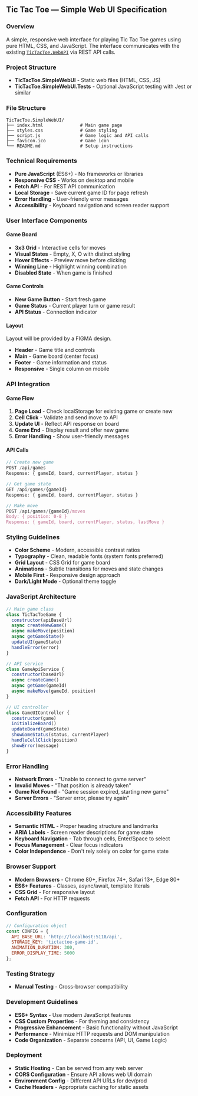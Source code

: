 ## Tic Tac Toe — Simple Web UI Specification

### Overview
A simple, responsive web interface for playing Tic Tac Toe games using pure HTML, CSS, and JavaScript. The interface communicates with the existing [`TicTacToe.WebAPI`](../TicTacToe.WebAPI/TicTacToe.WebAPI.csproj) via REST API calls.

### Project Structure
- **TicTacToe.SimpleWebUI** - Static web files (HTML, CSS, JS)
- **TicTacToe.SimpleWebUI.Tests** - Optional JavaScript testing with Jest or similar

### File Structure
```
TicTacToe.SimpleWebUI/
├── index.html              # Main game page
├── styles.css              # Game styling
├── script.js               # Game logic and API calls
├── favicon.ico             # Game icon
└── README.md               # Setup instructions
```

### Technical Requirements
- **Pure JavaScript** (ES6+) - No frameworks or libraries
- **Responsive CSS** - Works on desktop and mobile
- **Fetch API** - For REST API communication
- **Local Storage** - Save current game ID for page refresh
- **Error Handling** - User-friendly error messages
- **Accessibility** - Keyboard navigation and screen reader support

### User Interface Components

#### Game Board
- **3x3 Grid** - Interactive cells for moves
- **Visual States** - Empty, X, O with distinct styling
- **Hover Effects** - Preview move before clicking
- **Winning Line** - Highlight winning combination
- **Disabled State** - When game is finished

#### Game Controls
- **New Game Button** - Start fresh game
- **Game Status** - Current player turn or game result
- **API Status** - Connection indicator

#### Layout
Layout will be provided by a FIGMA design.

- **Header** - Game title and controls
- **Main** - Game board (center focus)
- **Footer** - Game information and status
- **Responsive** - Single column on mobile

### API Integration

#### Game Flow
1. **Page Load** - Check localStorage for existing game or create new
2. **Cell Click** - Validate and send move to API
3. **Update UI** - Reflect API response on board
4. **Game End** - Display result and offer new game
5. **Error Handling** - Show user-friendly messages

#### API Calls
```javascript
// Create new game
POST /api/games
Response: { gameId, board, currentPlayer, status }

// Get game state  
GET /api/games/{gameId}
Response: { gameId, board, currentPlayer, status }

// Make move
POST /api/games/{gameId}/moves
Body: { position: 0-8 }
Response: { gameId, board, currentPlayer, status, lastMove }
```

### Styling Guidelines
- **Color Scheme** - Modern, accessible contrast ratios
- **Typography** - Clean, readable fonts (system fonts preferred)
- **Grid Layout** - CSS Grid for game board
- **Animations** - Subtle transitions for moves and state changes
- **Mobile First** - Responsive design approach
- **Dark/Light Mode** - Optional theme toggle

### JavaScript Architecture
```javascript
// Main game class
class TicTacToeGame {
  constructor(apiBaseUrl)
  async createNewGame()
  async makeMove(position)
  async getGameState()
  updateUI(gameState)
  handleError(error)
}

// API service
class GameApiService {
  constructor(baseUrl)
  async createGame()
  async getGame(gameId)
  async makeMove(gameId, position)
}

// UI controller
class GameUIController {
  constructor(game)
  initializeBoard()
  updateBoard(gameState)
  showGameStatus(status, currentPlayer)
  handleCellClick(position)
  showError(message)
}
```

### Error Handling
- **Network Errors** - "Unable to connect to game server"
- **Invalid Moves** - "That position is already taken"
- **Game Not Found** - "Game session expired, starting new game"
- **Server Errors** - "Server error, please try again"

### Accessibility Features
- **Semantic HTML** - Proper heading structure and landmarks
- **ARIA Labels** - Screen reader descriptions for game state
- **Keyboard Navigation** - Tab through cells, Enter/Space to select
- **Focus Management** - Clear focus indicators
- **Color Independence** - Don't rely solely on color for game state

### Browser Support
- **Modern Browsers** - Chrome 80+, Firefox 74+, Safari 13+, Edge 80+
- **ES6+ Features** - Classes, async/await, template literals
- **CSS Grid** - For responsive layout
- **Fetch API** - For HTTP requests

### Configuration
```javascript
// Configuration object
const CONFIG = {
  API_BASE_URL: 'http://localhost:5118/api',
  STORAGE_KEY: 'tictactoe-game-id',
  ANIMATION_DURATION: 300,
  ERROR_DISPLAY_TIME: 5000
};
```

### Testing Strategy
- **Manual Testing** - Cross-browser compatibility

### Development Guidelines
- **ES6+ Syntax** - Use modern JavaScript features
- **CSS Custom Properties** - For theming and consistency
- **Progressive Enhancement** - Basic functionality without JavaScript
- **Performance** - Minimize HTTP requests and DOM manipulation
- **Code Organization** - Separate concerns (API, UI, Game Logic)

### Deployment
- **Static Hosting** - Can be served from any web server
- **CORS Configuration** - Ensure API allows web UI domain
- **Environment Config** - Different API URLs for dev/prod
- **Cache Headers** - Appropriate caching for static assets
